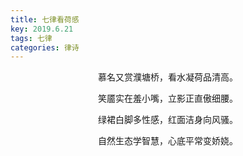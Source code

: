 ```yaml
---
title: 七律看荷感
key: 2019.6.21
tags: 七律
categories: 律诗
---
```


<p align="center">慕名又赏濮塘桥，看水凝荷品清高。
</p>
<p align="center">笑靥实在羞小嘴，立影正直傲细腰。
</p>
<p align="center">绿裙白脚多性感，红面洁身向风骚。
</p>
<p align="center">自然生态学智慧，心底平常变娇娆。
</p>
<p align="center"></br>
</p>
